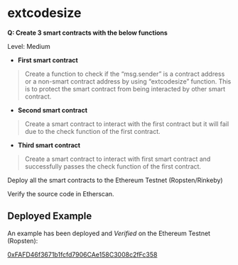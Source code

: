 # extcodesize

**Q: Create 3 smart contracts with the below functions**

Level: Medium 

*   **First smart contract**

> Create a function to check if the “msg.sender” is a contract address or a non-smart contract address by using “extcodesize” function. This is to protect the smart contract from being interacted by other smart contract.

*   **Second smart contract**

> Create a smart contract to interact with the first contract but it will fail due to the check function of the first contract.

*   **Third smart contract**

> Create a smart contract to interact with first smart contract and successfully passes the check function of the first contract.

Deploy all the smart contracts to the Ethereum Testnet (Ropsten/Rinkeby)

Verify the source code in Etherscan.

## Deployed Example

An example has been deployed and _Verified_ on the Ethereum Testnet (Ropsten):

[0xFAFD46f3671b1fcfd7906CAe158C3008c2fFc358](https://ropsten.etherscan.io/address/0xfafd46f3671b1fcfd7906cae158c3008c2ffc358)
